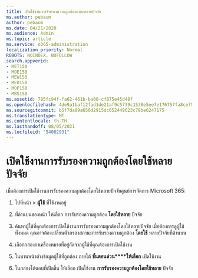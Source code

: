 ```yaml
---
title: เปิดใช้งานการรับรองความถูกต้องแบบหลายปัจจัย
ms.author: pebaum
author: pebaum
ms.date: 04/21/2020
ms.audience: Admin
ms.topic: article
ms.service: o365-administration
localization_priority: Normal
ROBOTS: NOINDEX, NOFOLLOW
search.appverid:
- MET150
- MOE150
- MEW150
- MED150
- MOP150
- MBS150
ms.assetid: 785fc94f-fa62-461b-ba00-cf875e45d48f
ms.openlocfilehash: 4de9a1baf12fad1de21af9c5739c1538e5ee7e176757fa8ce7586aa3a7f2b71f
ms.sourcegitcommit: b5f7da89a650d2915dc652449623c78be6247175
ms.translationtype: MT
ms.contentlocale: th-TH
ms.lasthandoff: 08/05/2021
ms.locfileid: "54002931"
---
```

# <a name="enable-multi-factor-authentication"></a>เปิดใช้งานการรับรองความถูกต้องโดยใช้หลายปัจจัย

เมื่อต้องการเปิดใช้งานการรับรองความถูกต้องโดยใช้หลายปัจจัยศูนย์การจัดการ Microsoft 365:

1. ไปที่หน้า \> **ผู้ใช้** ที่ใช้งานอยู่
    
2. ที่ด้านบนของหน้า ให้เลือก การรับรองความถูกต้อง **โดยใช้หลาย** ปัจจัย 
    
3. ค้นหาผู้ใช้ที่คุณต้องการเปิดใช้งานการรับรองความถูกต้องโดยใช้หลายปัจจัย เมื่อต้องการดูผู้ใช้ทั้งหมด คุณอาจต้องเปลี่ยนตัวกรองสถานะการรับรองความถูกต้อง **โดยใช้** หลายปัจจัยที่ด้านบน
    
4. เลือกกล่องกาเครื่องหมายที่อยู่ถัดจากผู้ใช้ที่คุณต้องการเปิดใช้งาน
    
5.  ในบานหน้าต่างข้อมูลผู้ใช้ที่ถูกต้อง ภายใต้ **ขั้นตอนด่วน****ให้เลือก** เปิดใช้งาน 
    
6. ในกล่องโต้ตอบที่เปิดขึ้น ให้เลือก เปิดใช้งาน **การรับรองความถูกต้องโดยใช้หลาย** ปัจจัย 
    

